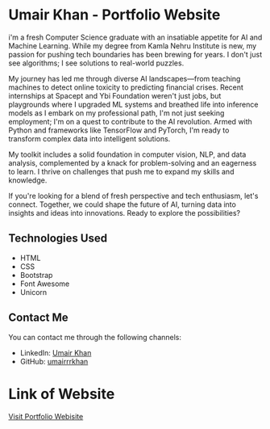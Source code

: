 # Umair Khan - Portfolio Website

i'm a fresh Computer Science graduate with an insatiable appetite for AI and Machine Learning. While my degree from Kamla Nehru Institute is new, my passion for pushing tech boundaries has been brewing for years. I don't just see algorithms; I see solutions to real-world puzzles.

My journey has led me through diverse AI landscapes—from teaching machines to detect online toxicity to predicting financial crises. Recent internships at Spacept and Ybi Foundation weren't just jobs, but playgrounds where I upgraded ML systems and breathed life into inference models as I embark on my professional path, I'm not just seeking employment; I'm on a quest to contribute to the AI revolution. Armed with Python and frameworks like TensorFlow and PyTorch, I'm ready to transform complex data into intelligent solutions.

My toolkit includes a solid foundation in computer vision, NLP, and data analysis, complemented by a knack for problem-solving and an eagerness to learn. I thrive on challenges that push me to expand my skills and knowledge.

If you're looking for a blend of fresh perspective and tech enthusiasm, let's connect. Together, we could shape the future of AI, turning data into insights and ideas into innovations. Ready to explore the possibilities? 

## Technologies Used

* HTML
* CSS
* Bootstrap
* Font Awesome
* Unicorn

## Contact Me

You can contact me through the following channels:

* LinkedIn: [Umair Khan](https://www.linkedin.com/in/umairkhannn)
* GitHub: [umairrrkhan](https://github.com/umairrrkhan/)

# Link of Website

[Visit Portfolio Webisite](https://umairrrkhan.github.io/umair.github.io/)
